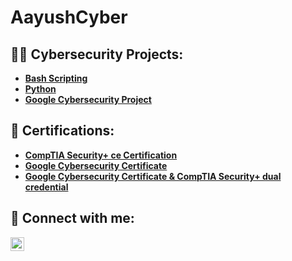 # AayushCyber
<h2>👨‍💻 Cybersecurity Projects:</h2>

- <b>[Bash Scripting](https://github.com/bishtty/bash-scripting.git)</b>
- <b>[Python](https://github.com/bishtty/python.git)</b>
- <b>[Google Cybersecurity Project]()
  
<h2>📄 Certifications:</h2>

- <b><a href="https://www.credly.com/badges/344d6dfe-0b6b-41ed-b2ed-807c01b5215f/linked_in_profile" target="_blank">CompTIA Security+ ce Certification</a></b>
- <b><a href="https://www.credly.com/badges/41a1f3bb-4287-4a81-af4f-6be08197be55/public_url" target="_blank">Google Cybersecurity Certificate</a></b>
- <b><a href="https://www.credly.com/badges/d8a829dc-1076-49f3-9ee4-b42a41c67dcb/public_url" target="_blank">Google Cybersecurity Certificate & CompTIA Security+ dual credential</a></b>


<h2>🤳 Connect with me:</h2>

[<img align="left" alt="AayushBisht | LinkedIn" width="22px" src="https://cdn.jsdelivr.net/npm/simple-icons@v3/icons/linkedin.svg" />][linkedin]

[linkedin]: https://linkedin.com/in/aayush-bisht


